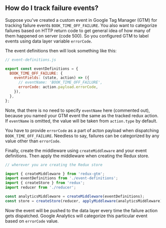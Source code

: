 ## How do I track failure events?

Suppose you've created a custom event in Google Tag Manager (GTM) for
tracking failure events `BOOK_TIME_OFF_FAILURE`. You also want to
categorize failures based on HTTP return code to get general idea of
how many of them happened on server (code 500).
So you configured GTM to label events using data layer variable `errorCode`.

The event definitions then will look something like this:

```js
// event-definitions.js

export const eventDefinitions = {
  BOOK_TIME_OFF_FAILURE: {
    eventFields: (state, action) => ({
      // eventName: 'BOOK_TIME_OFF_FAILURE',
      errorCode: action.payload.errorCode,
    }),
  },
};

```

Note, that there is no need to specify `eventName` here (commented out),
because you named your GTM event the same as the tracked redux action.
If `eventName` is omitted, the value will be taken from `action.type` by default.

You have to provide `errorCode` as a part of acton payload when
dispatching `BOOK_TIME_OFF_FAILURE`. Needless to say, failures can be
categorized by any value other than `errorCode`.

Finally, create the middleware using `createMiddleware` and your event
definitions. Then apply the middleware when creating the Redux store.

```js
// wherever you are creating the Redux store

import { createMiddleware } from 'redux-gtm';
import eventDefinitions from './event-definitions';
import { createStore } from 'redux';
import reducer from './reducer';

const analyticsMiddleware = createMiddleware(eventDefinitions);
const store = createStore(reducer, applyMiddleware(analyticsMiddleware));
```

Now the event will be pushed to the data layer every time the failure action
gets dispatched. Google Analytics will categorize this particular event based
on `errorCode` value.
